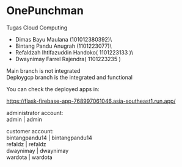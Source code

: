 # OnePunchman
Tugas Cloud Computing
- Dimas Bayu Maulana (101012380392)\
- Bintang Pandu Anugrah (1101223077)\
- Refaldzah Ihtifazuddin Handoko( 1101223133 )\
- Dwaynimay Farrel Rajendra( 1101223235 )

Main branch is not integrated\
Deploygcp branch is the integrated and functional


You can check the deployed apps in: 

https://flask-firebase-app-768997061046.asia-southeast1.run.app/

administrator account:\
admin | admin

customer account:\
bintangpandu14 | bintangpandu14 \
refaldz | refaldz\
dwaynimay | dwaynimay\
wardota | wardota
